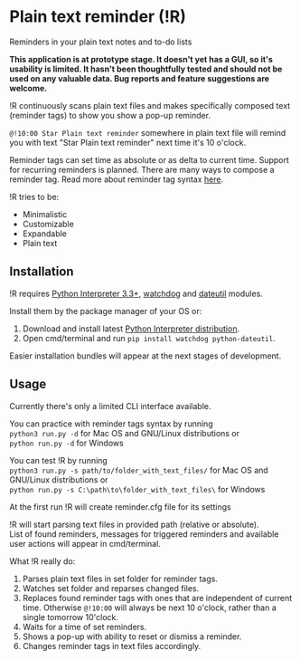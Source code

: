 # Plain text reminder (!R)
Reminders in your plain text notes and to-do lists

**This application is at prototype stage. It doesn't yet has a GUI, so it's usability is limited. It hasn't been thoughtfully tested and should not be used on any valuable data. Bug reports and feature suggestions are welcome.**

!R continuously scans plain text files and makes specifically composed text (reminder tags) to show you show a pop-up reminder.

`@!10:00 Star Plain text reminder` somewhere in plain text file will remind you with text "Star Plain text reminder" next time it's 10 o'clock. 

Reminder tags can set time as absolute or as delta to current time. Support for recurring reminders is planned. There are many ways to compose a reminder tag. Read more about reminder tag syntax [here](docs/reminder-tag-syntax.md).

!R tries to be: 
- Minimalistic 
- Customizable
- Expandable
- Plain text

## Installation
!R requires [Python Interpreter 3.3+](https://www.python.org/downloads/), [watchdog](https://pypi.python.org/pypi/watchdog) and [dateutil](https://pypi.python.org/pypi/python-dateutil/) modules.

Install them by the package manager of your OS or: 
1. Download and install latest [Python Interpreter distribution](https://www.python.org/downloads/). 
2. Open cmd/terminal and run `pip install watchdog python-dateutil`.

Easier installation bundles will appear at the next stages of development.

## Usage
Currently there's only a limited CLI interface available.

You can practice with reminder tags syntax by running  
`python3 run.py -d` for Mac OS and GNU/Linux distributions or  
`python run.py -d` for Windows  

You can test !R by running  
`python3 run.py -s path/to/folder_with_text_files/` for Mac OS and GNU/Linux distributions or  
`python run.py -s C:\path\to\folder_with_text_files\` for Windows  

At the first run !R will create reminder.cfg file for its settings

!R will start parsing text files in provided path (relative or absolute).  
List of found reminders, messages for triggered reminders and available user actions will appear in cmd/terminal.


What !R really do:  
1. Parses plain text files in set folder for reminder tags.  
2. Watches set folder and reparses changed files.  
3. Replaces found reminder tags with ones that are independent of current time. Otherwise `@!10:00` will always be next 10 o'clock, rather than a single tomorrow 10'clock.  
4. Waits for a time of set reminders.  
5. Shows a pop-up with ability to reset or dismiss a reminder.  
6. Changes reminder tags in text files accordingly.  

